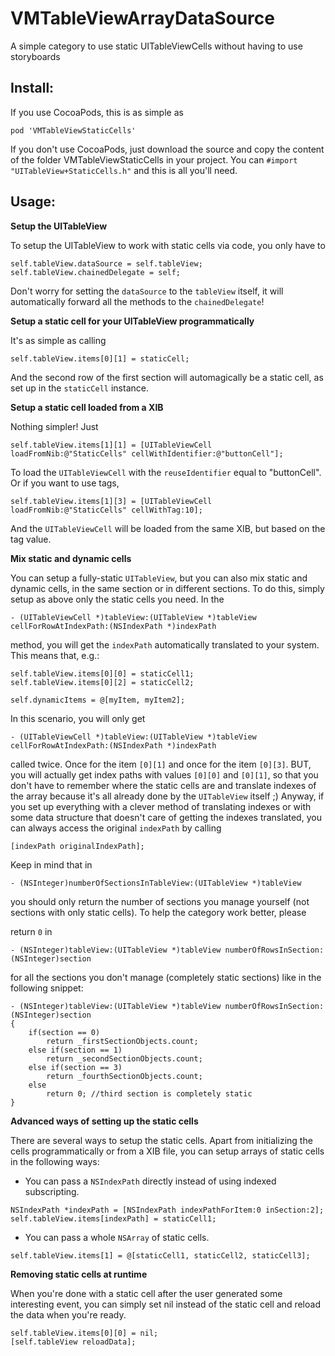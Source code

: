 VMTableViewArrayDataSource
==========================

A simple category to use static UITableViewCells without having to use storyboards

Install:
--------------

If you use CocoaPods, this is as simple as

<code>pod 'VMTableViewStaticCells'</code>

If you don't use CocoaPods, just download the source and copy the content of the folder VMTableViewStaticCells in your project.
You can <code>#import "UITableView+StaticCells.h"</code> and this is all you'll need.

Usage:
--------------

**Setup the UITableView**

To setup the UITableView to work with static cells via code, you only have to

```
self.tableView.dataSource = self.tableView;
self.tableView.chainedDelegate = self;
```

Don't worry for setting the <code>dataSource</code> to the <code>tableView</code> itself, it will automatically forward all the methods to the <code>chainedDelegate</code>!

**Setup a static cell for your UITableView programmatically**

It's as simple as calling

```
self.tableView.items[0][1] = staticCell;
```

And the second row of the first section will automagically be a static cell, as set up in the <code>staticCell</code> instance.

**Setup a static cell loaded from a XIB**

Nothing simpler! Just

```
self.tableView.items[1][1] = [UITableViewCell loadFromNib:@"StaticCells" cellWithIdentifier:@"buttonCell"];
```

To load the <code>UITableViewCell</code> with the <code>reuseIdentifier</code> equal to "buttonCell".
Or if you want to use tags, 

```
self.tableView.items[1][3] = [UITableViewCell loadFromNib:@"StaticCells" cellWithTag:10];
```

And the <code>UITableViewCell</code> will be loaded from the same XIB, but based on the tag value.

**Mix static and dynamic cells**

You can setup a fully-static <code>UITableView</code>, but you can also mix static and dynamic cells, in the same section or in different sections.
To do this, simply setup as above only the static cells you need.
In the

```
- (UITableViewCell *)tableView:(UITableView *)tableView cellForRowAtIndexPath:(NSIndexPath *)indexPath
```

method, you will get the <code>indexPath</code> automatically translated to your system. This means that, e.g.:

```
self.tableView.items[0][0] = staticCell1;
self.tableView.items[0][2] = staticCell2;

self.dynamicItems = @[myItem, myItem2];
```

In this scenario, you will only get 

```
- (UITableViewCell *)tableView:(UITableView *)tableView cellForRowAtIndexPath:(NSIndexPath *)indexPath

```

called twice. Once for the item <code>[0][1]</code> and once for the item <code>[0][3]</code>. 
BUT, you will actually get index paths with values <code>[0][0]</code> and <code>[0][1]</code>, so that you don't have to remember where the static cells are and translate indexes of the array because it's all already done by the <code>UITableView</code> itself ;)
Anyway, if you set up everything with a clever method of translating indexes or with some data structure that doesn't care of getting the indexes translated, you can always access the original <code>indexPath</code> by calling 

```
[indexPath originalIndexPath];
```

Keep in mind that in 

```
- (NSInteger)numberOfSectionsInTableView:(UITableView *)tableView
```

you should only return the number of sections you manage yourself (not sections with only static cells).
To help the category work better, please

return <code>0</code> in

```
- (NSInteger)tableView:(UITableView *)tableView numberOfRowsInSection:(NSInteger)section
```

for all the sections you don't manage (completely static sections) like in the following snippet:

```
- (NSInteger)tableView:(UITableView *)tableView numberOfRowsInSection:(NSInteger)section
{
    if(section == 0)
        return _firstSectionObjects.count;
    else if(section == 1)
        return _secondSectionObjects.count;
    else if(section == 3)
        return _fourthSectionObjects.count;
    else
        return 0; //third section is completely static
}
```

**Advanced ways of setting up the static cells**

There are several ways to setup the static cells.
Apart from initializing the cells programmatically or from a XIB file, you can setup arrays of static cells in the following ways:

- You can pass a <code>NSIndexPath</code> directly instead of using indexed subscripting.

```
NSIndexPath *indexPath = [NSIndexPath indexPathForItem:0 inSection:2];
self.tableView.items[indexPath] = staticCell1;
```

- You can pass a whole <code>NSArray</code> of static cells.

```
self.tableView.items[1] = @[staticCell1, staticCell2, staticCell3];
```

**Removing static cells at runtime**

When you're done with a static cell after the user generated some interesting event, you can simply set nil instead of the static cell and reload the data when you're ready.

```
self.tableView.items[0][0] = nil;
[self.tableView reloadData];
```
